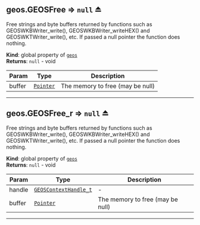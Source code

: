 <a name="exp_module_geos--geos.GEOSFree"></a>

## geos.GEOSFree ⇒ <code>null</code> ⏏
Free strings and byte buffers returned by functions such as GEOSWKBWriter_write(), GEOSWKBWriter_writeHEX() and GEOSWKTWriter_write(), etc. If passed a null pointer the function does nothing.

**Kind**: global property of [<code>geos</code>](/typedefs-enums/typedefs-enums.html#module_geos)  
**Returns**: <code>null</code> - void  

| Param | Type | Description |
| --- | --- | --- |
| buffer | [<code>Pointer</code>](/typedefs-enums/typedefs-enums.html#Pointer) | The memory to free (may be null) |


---
<a name="exp_module_geos--geos.GEOSFree_r"></a>

## geos.GEOSFree\_r ⇒ <code>null</code> ⏏
Free strings and byte buffers returned by functions such as GEOSWKBWriter_write(), GEOSWKBWriter_writeHEX() and GEOSWKTWriter_write(), etc. If passed a null pointer the function does nothing.

**Kind**: global property of [<code>geos</code>](/typedefs-enums/typedefs-enums.html#module_geos)  
**Returns**: <code>null</code> - void  

| Param | Type | Description |
| --- | --- | --- |
| handle | [<code>GEOSContextHandle\_t</code>](/typedefs-enums/typedefs-enums.html#GEOSContextHandle_t) | - |
| buffer | [<code>Pointer</code>](/typedefs-enums/typedefs-enums.html#Pointer) | The memory to free (may be null) |


---
